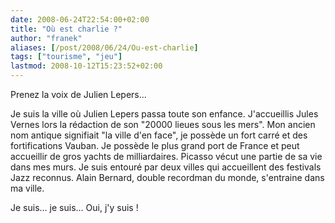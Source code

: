 ```yaml
---
date: 2008-06-24T22:54:00+02:00
title: "Où est charlie ?"
author: "franek"
aliases: [/post/2008/06/24/Ou-est-charlie]
tags: ["tourisme", "jeu"]
lastmod: 2008-10-12T15:23:52+02:00
---
```

Prenez la voix de Julien Lepers...

Je suis la ville où Julien Lepers passa toute son enfance. J'accueillis Jules Vernes lors la rédaction de son "20000 lieues sous les mers". Mon ancien nom antique signifiait "la ville d'en face", je possède un fort carré et des fortifications Vauban. Je possède le plus grand port de France et peut accueillir de gros yachts de milliardaires. Picasso vécut une partie de sa vie dans mes murs. Je suis entouré par deux villes qui accueillent des festivals Jazz reconnus. Alain Bernard, double recordman du monde, s'entraine dans ma ville.

Je suis... je suis... Oui, j'y suis !
